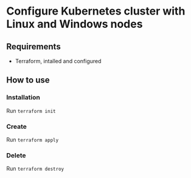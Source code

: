# Configure Kubernetes cluster with Linux and Windows nodes

## Requirements

- Terraform, intalled and configured

## How to use

### Installation

Run `terraform init`

### Create

Run `terraform apply`

### Delete

Run `terraform destroy`
